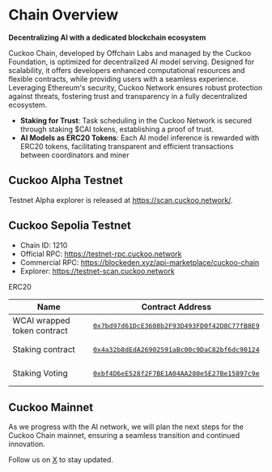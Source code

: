 # Chain Overview

**Decentralizing AI with a dedicated blockchain ecosystem**

Cuckoo Chain, developed by Offchain Labs and managed by the Cuckoo Foundation, is optimized for decentralized AI model serving. Designed for scalability, it offers developers enhanced computational resources and flexible contracts, while providing users with a seamless experience. Leveraging Ethereum's security, Cuckoo Network ensures robust protection against threats, fostering trust and transparency in a fully decentralized ecosystem.


- **Staking for Trust**: Task scheduling in the Cuckoo Network is secured through staking $CAI tokens, establishing a proof of trust.
- **AI Models as ERC20 Tokens**: Each AI model inference is rewarded with ERC20 tokens, facilitating transparent and efficient transactions between coordinators and miner


## Cuckoo Alpha Testnet

Testnet Alpha explorer is released at https://scan.cuckoo.network/.


## Cuckoo Sepolia Testnet

* Chain ID: 1210
* Official RPC: https://testnet-rpc.cuckoo.network
* Commercial RPC: https://blockeden.xyz/api-marketplace/cuckoo-chain
* Explorer: https://testnet-scan.cuckoo.network

ERC20

| Name                        | Contract Address                                             |
| --------------------------- | ------------------------------------------------------------ |
| WCAI wrapped token contract | <pre>[0x7bd97d61DcE3608b2F93D493FD0f42D8C77fB8E9](https://testnet-scan.cuckoo.network/token/0x7bd97d61DcE3608b2F93D493FD0f42D8C77fB8E9/)</pre> |
| Staking contract            | <pre>[0x4a32b8dEdA26902591aBc00c9DaC82bf6dc90124](https://testnet-scan.cuckoo.network/address/0x4a32b8dEdA26902591aBc00c9DaC82bf6dc90124/)</pre> |
| Staking Voting              | <pre>[0xbf4D6eE528f2F7BE1A04AA280e5E27Be15897c9e](https://testnet-scan.cuckoo.network/address/0xbf4D6eE528f2F7BE1A04AA280e5E27Be15897c9e)</pre> |


## Cuckoo Mainnet

As we progress with the AI network, we will plan the next steps for the Cuckoo Chain mainnet, ensuring a seamless transition and continued innovation.

Follow us on [X](https://cuckoo.network/x) to stay updated.
